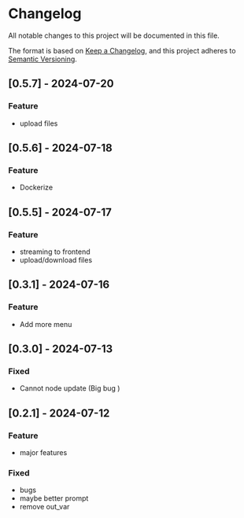 # Changelog

All notable changes to this project will be documented in this file.

The format is based on [Keep a Changelog](https://keepachangelog.com/en/1.0.0/), 
and this project adheres to [Semantic Versioning](https://semver.org/spec/v2.0.0.html).

## [0.5.7] - 2024-07-20
### Feature
- upload files

## [0.5.6] - 2024-07-18
### Feature
- Dockerize

## [0.5.5] - 2024-07-17
### Feature
- streaming to frontend
- upload/download files

## [0.3.1] - 2024-07-16
### Feature
- Add more menu

## [0.3.0] - 2024-07-13
### Fixed
- Cannot node update (Big bug )

## [0.2.1] - 2024-07-12
### Feature
- major features

### Fixed
- bugs
- maybe better prompt
- remove out_var